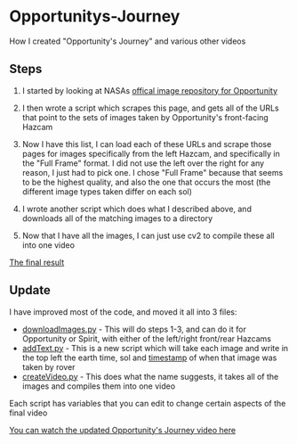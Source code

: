 # Opportunitys-Journey

How I created "Opportunity's Journey" and various other videos

## Steps

1. I started by looking at NASAs [offical image repository for Opportunity](https://mars.nasa.gov/mer/gallery/all/opportunity.html)

2. I then wrote a script which scrapes this page, and gets all of the URLs that point to the sets of images taken by Opportunity's front-facing Hazcam

3. Now I have this list, I can load each of these URLs and scrape those pages for images specifically from the left Hazcam, and specifically in the "Full Frame" format. I did not use the left over the right for any reason, I just had to pick one. I chose "Full Frame" because that seems to be the highest quality, and also the one that occurs the most (the different image types taken differ on each sol)

4. I wrote another script which does what I described above, and downloads all of the matching images to a directory

5. Now that I have all the images, I can just use cv2 to compile these all into one video

[The final result](https://youtu.be/Bd8qvLp73Ls)

## Update

I have improved most of the code, and moved it all into 3 files:
- [downloadImages.py](src/downloadImages.py) - This will do steps 1-3, and can do it for Opportunity or Spirit, with either of the left/right front/rear Hazcams
- [addText.py](src/addText.py) - This is a new script which will take each image and write in the top left the earth time, sol and [timestamp](https://mars.nasa.gov/mer/gallery/edr_filename_key.html) of when that image was taken by rover
- [createVideo.py](src/createVideo.py) - This does what the name suggests, it takes all of the images and compiles them into one video

Each script has variables that you can edit to change certain aspects of the final video

[You can watch the updated Opportunity's Journey video here](https://youtu.be/Eexd4eWUEfo)
